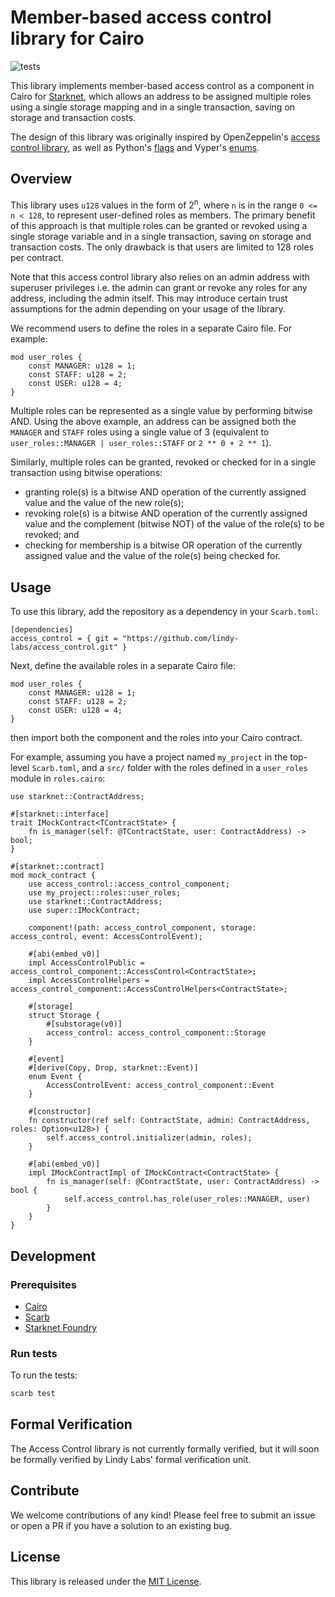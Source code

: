 # Member-based access control library for Cairo

![tests](https://github.com/lindy-labs/access_control/actions/workflows/tests.yml/badge.svg)

This library implements member-based access control as a component in Cairo for [Starknet](https://www.cairo-lang.org/docs/), which allows an address to be assigned multiple roles using a single storage mapping and in a single transaction, saving on storage and transaction costs.

The design of this library was originally inspired by OpenZeppelin's [access control library](https://github.com/OpenZeppelin/cairo-contracts), as well as Python's [flags](https://docs.python.org/3/library/enum.html) and Vyper's [enums](https://docs.vyperlang.org/en/stable/types.html#enums).

## Overview

This library uses `u128` values in the form of 2<sup>n</sup>, where `n` is in the range `0 <= n < 128`, to represent user-defined roles as members. The primary benefit of this approach is that multiple roles can be granted or revoked using a single storage variable and in a single transaction, saving on storage and transaction costs. The only drawback is that users are limited to 128 roles per contract.

Note that this access control library also relies on an admin address with superuser privileges i.e. the admin can grant or revoke any roles for any address, including the admin itself. This may introduce certain trust assumptions for the admin depending on your usage of the library.

We recommend users to define the roles in a separate Cairo file. For example:

```cairo
mod user_roles {
    const MANAGER: u128 = 1;
    const STAFF: u128 = 2;
    const USER: u128 = 4;
}
```

Multiple roles can be represented as a single value by performing bitwise AND. Using the above example, an address can be assigned both the `MANAGER` and `STAFF` roles using a single value of 3 (equivalent to `user_roles::MANAGER | user_roles::STAFF` or `2 ** 0 + 2 ** 1`).

Similarly, multiple roles can be granted, revoked or checked for in a single transaction using bitwise operations:
- granting role(s) is a bitwise AND operation of the currently assigned value and the value of the new role(s);
- revoking role(s) is a bitwise AND operation of the currently assigned value and the complement (bitwise NOT) of the value of the role(s) to be revoked; and
- checking for membership is a bitwise OR operation of the currently assigned value and the value of the role(s) being checked for.

## Usage

To use this library, add the repository as a dependency in your `Scarb.toml`:

```
[dependencies]
access_control = { git = "https://github.com/lindy-labs/access_control.git" }
```

Next, define the available roles in a separate Cairo file:
```cairo
mod user_roles {
    const MANAGER: u128 = 1;
    const STAFF: u128 = 2;
    const USER: u128 = 4;
}
```
then import both the component and the roles into your Cairo contract.

For example, assuming you have a project named `my_project` in the top-level `Scarb.toml`, and a `src/` folder with the roles defined in a `user_roles` module in `roles.cairo`:
```
use starknet::ContractAddress;

#[starknet::interface]
trait IMockContract<TContractState> {
    fn is_manager(self: @TContractState, user: ContractAddress) -> bool;
}

#[starknet::contract]
mod mock_contract {
    use access_control::access_control_component;
    use my_project::roles::user_roles;
    use starknet::ContractAddress;
    use super::IMockContract;

    component!(path: access_control_component, storage: access_control, event: AccessControlEvent);

    #[abi(embed_v0)]
    impl AccessControlPublic = access_control_component::AccessControl<ContractState>;
    impl AccessControlHelpers = access_control_component::AccessControlHelpers<ContractState>;

    #[storage]
    struct Storage {
        #[substorage(v0)]
        access_control: access_control_component::Storage
    }

    #[event]
    #[derive(Copy, Drop, starknet::Event)]
    enum Event {
        AccessControlEvent: access_control_component::Event
    }

    #[constructor]
    fn constructor(ref self: ContractState, admin: ContractAddress, roles: Option<u128>) {
        self.access_control.initializer(admin, roles);
    }

    #[abi(embed_v0)]
    impl IMockContractImpl of IMockContract<ContractState> {
        fn is_manager(self: @ContractState, user: ContractAddress) -> bool {
            self.access_control.has_role(user_roles::MANAGER, user)
        }
    }
}
```

## Development

### Prerequisites

- [Cairo](https://github.com/starkware-libs/cairo)
- [Scarb](https://docs.swmansion.com/scarb)
- [Starknet Foundry](https://github.com/foundry-rs/starknet-foundry)

### Run tests

To run the tests:

```bash
scarb test
```

## Formal Verification
The Access Control library is not currently formally verified, but it will soon be formally verified by Lindy Labs' formal verification unit. 


## Contribute

We welcome contributions of any kind! Please feel free to submit an issue or open a PR if you have a solution to an existing bug.

## License

This library is released under the [MIT License](LICENSE).
